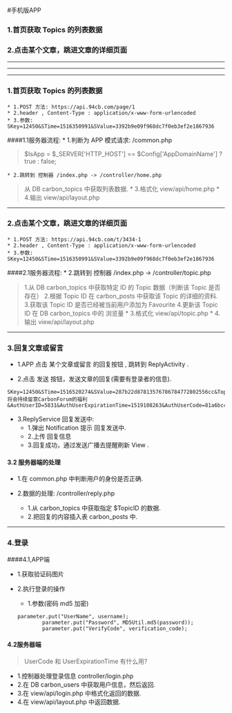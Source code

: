 #手机版APP

### 1.首页获取 Topics 的列表数据
### 2.点击某个文章，跳进文章的详细页面


***
***
***

### 1.首页获取 Topics 的列表数据

    * 1.POST 方法: https://api.94cb.com/page/1
    * 2.header , Content-Type : application/x-www-form-urlencoded
    * 3.参数: SKey=12450&STime=1516350991&SValue=3392b9e09f968dc7f0eb3ef2e1867936
    
####1.1服务器流程:
    * 1.判断为 APP 模式请求: /common.php 
>$IsApp = $_SERVER['HTTP_HOST'] == $Config['AppDomainName'] ? true : false;

    * 2.跳转到 控制器 /index.php -> /controller/home.php
>从 DB carbon_topics 中获取列表数据.
    * 3.格式化 view/api/home.php
    * 4.输出 view/api/layout.php
    
    
***

### 2.点击某个文章，跳进文章的详细页面
    * 1.POST 方法: https://api.94cb.com/t/3434-1
    * 2.header , Content-Type : application/x-www-form-urlencoded
    * 3.参数: SKey=12450&STime=1516350991&SValue=3392b9e09f968dc7f0eb3ef2e1867936

####2.1服务器流程:
    * 2.跳转到 控制器 /index.php -> /controller/topic.php
>1.从 DB carbon_topics 中获取特定 ID 的 Topic 数据（判断该 Topic 是否存在）
>2.根据 Topic ID 在 carbon_posts 中获取该 Topic 的详细的资料.
>3.获取该 Topic ID 是否已经被当前用户添加为 Favourite
>4.更新该 Topic ID 在 DB carbon_topics 中的 浏览量
    * 3.格式化 view/api/topic.php
    * 4.输出 view/api/layout.php


***

### 3.回复文章或留言

* 1.APP 点击 某个文章或留言 的回复按钮 , 跳转到 ReplyActivity
.

* 2.点击 发送 按钮，发送文章的回复(需要有登录者的信息).
```
SKey=12450&STime=1516520274&SValue=287b22d87813576786784772802556cc&TopicID=3434&Content=将会持续留意CarbonForum的福利&AuthUserID=5831&AuthUserExpirationTime=1519108263&AuthUserCode=81a6bcc891e24d35109bb08c7b3b8c50
```

* 3.ReplyService 回复发送中:
    * 1.弹出 Notification 提示 回复发送中.
    * 2.上传 回复信息
    * 3.回复成功，通过发送广播去提醒刷新 View .


#### 3.2 服务器端的处理
* 1.在 common.php 中判断用户的身份是否正确.

* 2.数据的处理: /controller/reply.php
    * 1.从 carbon_topics 中获取指定 $TopicID 的数据.
    * 2.把回复的内容插入表 carbon_posts 中.



***

### 4.登录

####4.1,APP端
* 1.获取验证码图片
* 2.执行登录的操作
    * 1.参数(密码 md5 加密)
    
    ```
    parameter.put("UserName", username);
            parameter.put("Password", MD5Util.md5(password));
            parameter.put("VerifyCode", verification_code);
    ```
    
#### 4.2服务器端
> UserCode 和 UserExpirationTime 有什么用?

* 1.控制器处理登录信息 controller/login.php
* 2.在 DB carbon_users 中获取用户信息，然后返回.
* 3.在 view/api/login.php 中格式化返回的数据.
* 4.在 view/api/layout.php 中返回数据.



